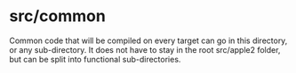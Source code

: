 # src/common

Common code that will be compiled on every target can go in this directory, or any sub-directory.
It does not have to stay in the root src/apple2 folder, but can be split into functional sub-directories.
